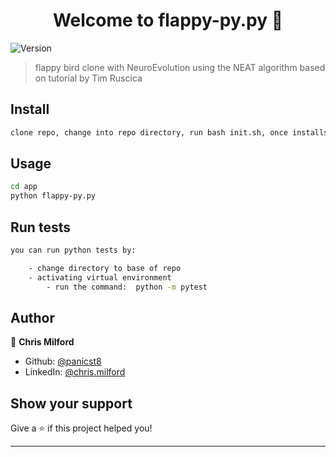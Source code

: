 <h1 align="center">Welcome to flappy-py.py 👋</h1>
<p>
  <img alt="Version" src="https://img.shields.io/badge/version-1.5-blue.svg?cacheSeconds=2592000" />
</p>

> flappy bird clone with NeuroEvolution using the NEAT algorithm based on tutorial by Tim Ruscica


## Install

```sh
clone repo, change into repo directory, run bash init.sh, once installs complete, activate virtual environment by running: source .venv/bin/activate
```

## Usage

```sh
cd app
python flappy-py.py
```

## Run tests

```sh
you can run python tests by:

	- change directory to base of repo
	- activating virtual environment
        - run the command:  python -m pytest
```

## Author

👤 **Chris Milford**

* Github: [@panicst8](https://github.com/panicst8)
* LinkedIn: [@chris.milford](https://linkedin.com/in/chris.milford)

## Show your support

Give a ⭐️ if this project helped you!

***
